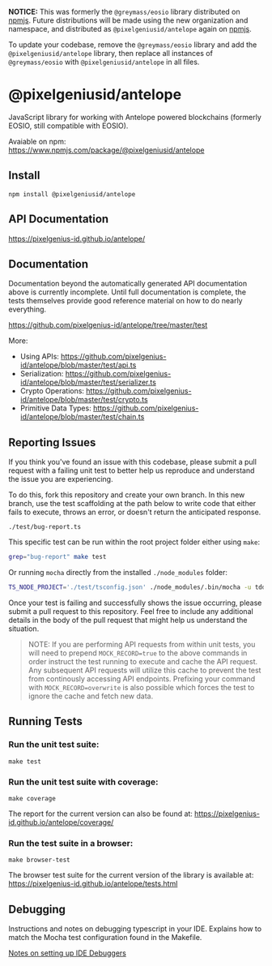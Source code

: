 **NOTICE:** This was formerly the `@greymass/eosio` library distributed on [npmjs](https://www.npmjs.com/package/@greymass/eosio). Future distributions will be made using the new organization and namespace, and distributed as `@pixelgeniusid/antelope` again on [npmjs](https://www.npmjs.com/package/@pixelgeniusid/antelope).

To update your codebase, remove the `@greymass/eosio` library and add the `@pixelgeniusid/antelope` library, then replace all instances of `@greymass/eosio` with `@pixelgeniusid/antelope` in all files.

# @pixelgeniusid/antelope

JavaScript library for working with Antelope powered blockchains (formerly EOSIO, still compatible with EOSIO).

Avaiable on npm: https://www.npmjs.com/package/@pixelgeniusid/antelope

## Install

```
npm install @pixelgeniusid/antelope
```

## API Documentation

https://pixelgenius-id.github.io/antelope/

## Documentation

Documentation beyond the automatically generated API documentation above is currently incomplete. Until full documentation is complete, the tests themselves provide good reference material on how to do nearly everything.

https://github.com/pixelgenius-id/antelope/tree/master/test

More:

-   Using APIs: https://github.com/pixelgenius-id/antelope/blob/master/test/api.ts
-   Serialization: https://github.com/pixelgenius-id/antelope/blob/master/test/serializer.ts
-   Crypto Operations: https://github.com/pixelgenius-id/antelope/blob/master/test/crypto.ts
-   Primitive Data Types: https://github.com/pixelgenius-id/antelope/blob/master/test/chain.ts

## Reporting Issues

If you think you've found an issue with this codebase, please submit a pull request with a failing unit test to better help us reproduce and understand the issue you are experiencing.

To do this, fork this repository and create your own branch. In this new branch, use the test scaffolding at the path below to write code that either fails to execute, throws an error, or doesn't return the anticipated response.

```
./test/bug-report.ts
```

This specific test can be run within the root project folder either using `make`:

```bash
grep="bug-report" make test
```

Or running `mocha` directly from the installed `./node_modules` folder:

```bash
TS_NODE_PROJECT='./test/tsconfig.json' ./node_modules/.bin/mocha -u tdd -r ts-node/register -r tsconfig-paths/register --extension ts test/*.ts --grep="bug-report"
```

Once your test is failing and successfully shows the issue occurring, please submit a pull request to this repository. Feel free to include any additional details in the body of the pull request that might help us understand the situation.

> NOTE: If you are performing API requests from within unit tests, you will need to prepend `MOCK_RECORD=true` to the above commands in order instruct the test running to execute and cache the API request. Any subsequent API requests will utilize this cache to prevent the test from continously accessing API endpoints. Prefixing your command with `MOCK_RECORD=overwrite` is also possible which forces the test to ignore the cache and fetch new data.

## Running Tests

### Run the unit test suite:

```
make test
```

### Run the unit test suite with coverage:

```
make coverage
```

The report for the current version can also be found at: https://pixelgenius-id.github.io/antelope/coverage/

### Run the test suite in a browser:

```
make browser-test
```

The browser test suite for the current version of the library is available at: https://pixelgenius-id.github.io/antelope/tests.html

## Debugging

Instructions and notes on debugging typescript in your IDE. Explains how to match the Mocha test configuration found in the Makefile.

[Notes on setting up IDE Debuggers](docs/IDE_Debug.md)
